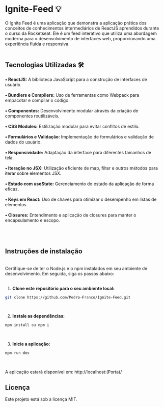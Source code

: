 # Ignite-Feed 💡
O Ignite Feed é uma aplicação que demonstra a aplicação prática dos conceitos de conhecimentos intermediários de ReactJS aprendidos durante o curso da Rocketseat. Ele é um feed interativo que utiliza uma abordagem moderna para o desenvolvimento de interfaces web, proporcionando uma experiência fluida e responsiva.
<br/>
<br/>
## Tecnologias Utilizadas 🛠️
**• ReactJS:** A biblioteca JavaScript para a construção de interfaces de usuário.<br/><br/>
**• Bundlers e Compilers:** Uso de ferramentas como Webpack para empacotar e compilar o código.<br/><br/>
**• Componentes:** Desenvolvimento modular através da criação de componentes reutilizáveis.<br/><br/>
**• CSS Modules:** Estilização modular para evitar conflitos de estilo.<br/><br/>
**• Formulários e Validação:** Implementação de formulários e validação de dados do usuário.<br/><br/>
**• Responsividade:** Adaptação da interface para diferentes tamanhos de tela.<br/><br/>
**• Iteração no JSX:** Utilização eficiente de map, filter e outros métodos para iterar sobre elementos JSX.<br/><br/>
**• Estado com useState:** Gerenciamento do estado da aplicação de forma eficaz.<br/><br/>
**• Keys em React:** Uso de chaves para otimizar o desempenho em listas de elementos.<br/><br/>
**• Closures:** Entendimento e aplicação de closures para manter o encapsulamento e escopo.<br/><br/>
<br/>
<br/>

## Instruções de instalação
<br/>
Certifique-se de ter o Node.js e o npm instalados em seu ambiente de desenvolvimento. Em seguida, siga os passos abaixo:
<br/>
<br/>

1. **Clone este repositório para o seu ambiente local:**
```bash
git clone https://github.com/Pedro-Franco/Ignite-Feed.git
```
<br/>

2. **Instale as dependências:**
```bash
npm install ou npm i
```
<br/>

3. **Inicie a aplicação:**
```bash
npm run dev
````
<br/>

A aplicação estará disponível em: http://localhost:(Porta)/

## Licença
Este projeto está sob a licença MIT.


